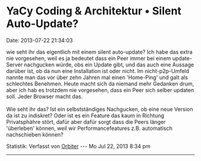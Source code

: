 YaCy Coding & Architektur • Silent Auto-Update?
===============================================

Date: 2013-07-22 21:34:03

wie seht ihr das eigentlich mit einem silent auto-update? Ich habe das
extra nie vorgesehen, weil es ja bedeutet dass ein Peer immer bei einem
update-Server nachgucken würde, obs ein Update gibt, und das auch eine
Aussage darüber ist, ob da nun eine Installation ist oder nicht. Im
nicht-p2p-Umfeld nannte man das vor über zehn Jahren mal einen
\'Home-Ping\' und galt als schlechtes Benehmen. Heute macht sich da
niemand mehr Gedanken drum, aber ich hab es trotzdem nie vorgesehen,
dass ein Peer sich selber updaten soll. Jeder Browser macht das.\
\
Wie seht ihr das? Ist ein selbstständiges Nachgucken, ob eine neue
Version da ist zu indiskret? Oder ist es ein Feature das kaum in
Richtung Privatsphähre stört, dafür aber dafür sorgt dass die Peers
länger \'überleben\' können, weil wir Performancefeatures z.B.
automatisch nachschieben können?

Statistik: Verfasst von
[Orbiter](http://forum.yacy-websuche.de/memberlist.php?mode=viewprofile&u=2)
--- Mo Jul 22, 2013 8:34 pm

------------------------------------------------------------------------
